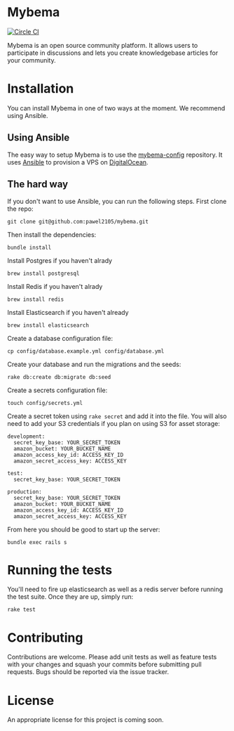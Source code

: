 Mybema
======
[![Circle CI](https://circleci.com/gh/mybema/mybema/tree/master.svg?style=svg&circle-token=90c4da5a58b2d537ebc3e508bae7b1aa931347e0)](https://circleci.com/gh/mybema/mybema/tree/master)

Mybema is an open source community platform. It allows users to participate in discussions and lets you create knowledgebase articles for your community.

Installation
============
You can install Mybema in one of two ways at the moment. We recommend using Ansible.

Using Ansible
-------------
The easy way to setup Mybema is to use the [mybema-config](http://www.github.com/pawel2105/mybema-config) repository. It uses [Ansible](http://www.ansible.com) to provision a VPS on [DigitalOcean](http://www.digitalocean.com).

The hard way
------------
If you don't want to use Ansible, you can run the following steps. First clone the repo:

    git clone git@github.com:pawel2105/mybema.git

Then install the dependencies:

    bundle install

Install Postgres if you haven't alrady

    brew install postgresql

Install Redis if you haven't alrady

    brew install redis

Install Elasticsearch if you haven't already

    brew install elasticsearch

Create a database configuration file:

    cp config/database.example.yml config/database.yml

Create your database and run the migrations and the seeds:

    rake db:create db:migrate db:seed

Create a secrets configuration file:

    touch config/secrets.yml

Create a secret token using `rake secret` and add it into the file. You will also need to add your S3 credentials if you plan on using S3 for asset storage:

    development:
      secret_key_base: YOUR_SECRET_TOKEN
      amazon_bucket: YOUR_BUCKET_NAME
      amazon_access_key_id: ACCESS_KEY_ID
      amazon_secret_access_key: ACCESS_KEY

    test:
      secret_key_base: YOUR_SECRET_TOKEN

    production:
      secret_key_base: YOUR_SECRET_TOKEN
      amazon_bucket: YOUR_BUCKET_NAME
      amazon_access_key_id: ACCESS_KEY_ID
      amazon_secret_access_key: ACCESS_KEY

From here you should be good to start up the server:

    bundle exec rails s

Running the tests
=================
You'll need to fire up elasticsearch as well as a redis server before running the test suite. Once they are up, simply run:

    rake test

Contributing
============
Contributions are welcome. Please add unit tests as well as feature tests with your changes and squash your commits before submitting pull requests. Bugs should be reported via the issue tracker.

License
=======
An appropriate license for this project is coming soon.
